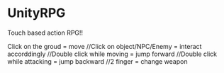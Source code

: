 # UnityRPG
Touch based action RPG!!

Click on the groud = move
//Click on object/NPC/Enemy = interact accorddingly
//Double click while moving = jump forward
//Double click while attacking = jump backward
//2 finger = change weapon
